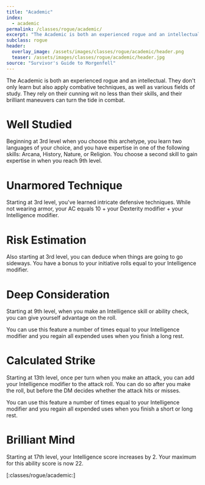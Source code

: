 ```yaml
---
title: "Academic"
index:
  - academic
permalink: /classes/rogue/academic/
excerpt: "The Academic is both an experienced rogue and an intellectual."
subclass: rogue
header:
  overlay_image: /assets/images/classes/rogue/academic/header.png
  teaser: /assets/images/classes/rogue/academic/header.jpg
source: "Survivor's Guide to Morgenfell"
---
```

The Academic is both an experienced rogue and an intellectual. They don't only learn but also apply combative techniques, as well as various fields of study. They rely on their cunning wit no less than their skills, and their brilliant maneuvers can turn the tide in combat.

# Well Studied
Beginning at 3rd level when you choose this archetype, you learn two languages of your choice, and you have expertise in one of the following skills: Arcana, History, Nature, or Religion. You choose a second skill to gain expertise in when you reach 9th level.

# Unarmored Technique
Starting at 3rd level, you've learned intricate defensive techniques. While not wearing armor, your AC equals 10 + your Dexterity modifier + your Intelligence modifier.

# Risk Estimation
Also starting at 3rd level, you can deduce when things are going to go sideways. You have a bonus to your initiative rolls equal to your Intelligence modifier.

# Deep Consideration
Starting at 9th level, when you make an Intelligence skill or ability check, you can give yourself advantage on the roll.

You can use this feature a number of times equal to your Intelligence modifier and you regain all expended uses when you finish a long rest.

# Calculated Strike
Starting at 13th level, once per turn when you make an attack, you can add your Intelligence modifier to the attack roll. You can do so after you make the roll, but before the DM decides whether the attack hits or misses.

You can use this feature a number of times equal to your Intelligence modifier and you regain all expended uses when you finish a short or long rest.

# Brilliant Mind
Starting at 17th level, your Intelligence score increases by 2. Your maximum for this ability score is now 22.

[:classes/rogue/academic:]
